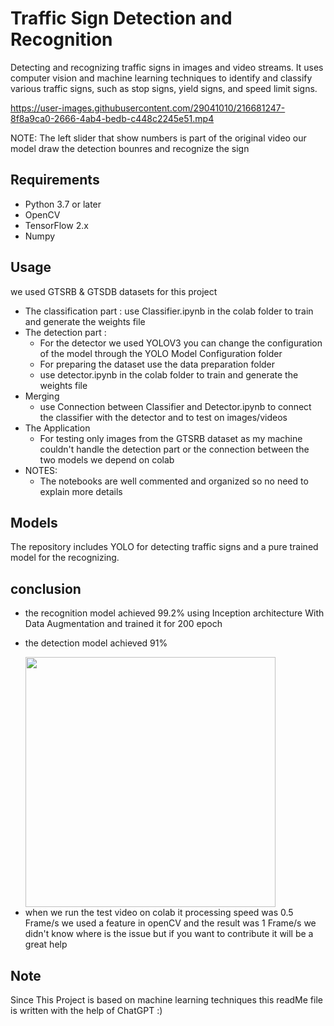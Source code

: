 # Traffic Sign Detection and Recognition

Detecting and recognizing traffic signs in images and video streams. It uses computer vision and machine learning techniques to identify and classify various traffic signs, such as stop signs, yield signs, and speed limit signs.


https://user-images.githubusercontent.com/29041010/216681247-8f8a9ca0-2666-4ab4-bedb-c448c2245e51.mp4

NOTE: The left slider that show numbers is part of the original video our model draw the detection bounres and recognize the sign




## Requirements
- Python 3.7 or later
- OpenCV
- TensorFlow 2.x
- Numpy

## Usage
we used GTSRB & GTSDB datasets for this project

* The classification part :
use Classifier.ipynb in the colab folder to train and generate the weights file
* The detection part :
  * For the detector we used YOLOV3 you can change the configuration of the model through the YOLO Model Configuration folder 
  * For preparing the dataset use the data preparation folder
  * use detector.ipynb in the colab folder to train and generate the weights file
* Merging
  * use Connection between Classifier and Detector.ipynb to connect the classifier with the detector and to test on images/videos
* The Application
  * For testing only images from the GTSRB dataset as my machine couldn't handle the detection part or the connection between the two models we depend on colab
* NOTES: 
  * The notebooks are well commented and organized so no need to explain more details


## Models
The repository includes YOLO for detecting traffic signs and a pure trained model for the recognizing. 

## conclusion 
  - the recognition model achieved 99.2% using Inception architecture With Data Augmentation and trained it for 200 epoch
  - <p>the detection model achieved 91%</p>
    <img src="https://user-images.githubusercontent.com/29041010/216661055-047af709-9fbb-4914-b8ab-b37444c1279c.png"  width="400" height="400" />
  - when we run the test video on colab it processing speed was 0.5 Frame/s we used a feature in openCV and the result was 1 Frame/s
    we didn't know where is the issue but if you want to contribute it will be a great help
## Note
Since This Project is based on machine learning techniques this readMe file is written with the help of ChatGPT :)
